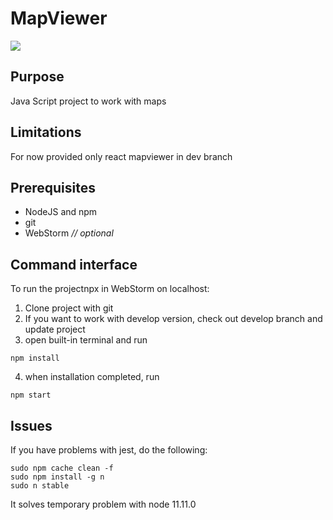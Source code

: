 # MapViewer
![](http://www.visit-petersburg.ru//media/uploads/%D0%BC%D0%B0%D1%80%D1%88%D1%80%D1%83%D1%82%D1%8B.jpeg)
## Purpose
Java Script project to work with maps
## Limitations
 For now provided only react mapviewer in dev branch
## Prerequisites
 - NodeJS and npm
 - git
 - WebStorm *// optional*  
## Command interface
 To run the projectnpx in WebStorm on localhost:
 1) Clone project with git
 2) If you want to work with develop version, check out develop
    branch and update project
 3) open built-in terminal and run 
 ```
 npm install
 ```
 4) when installation completed, run 
 ```
 npm start
 ``` 
 ## Issues
 If you have problems with jest, do the following:
 ```
 sudo npm cache clean -f
 sudo npm install -g n
 sudo n stable
```
It solves temporary problem with node 11.11.0